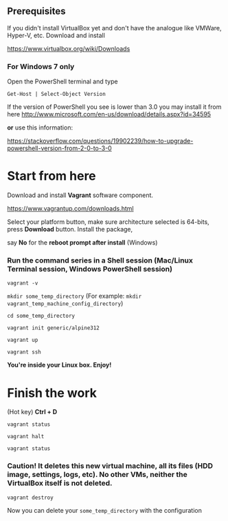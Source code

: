 ## Prerequisites

If you didn't install VirtualBox yet and don't have the analogue like VMWare, Hyper-V, etc.
Download and install

https://www.virtualbox.org/wiki/Downloads

### For Windows 7 only

Open the  PowerShell terminal and type

`Get-Host | Select-Object Version`

If the version of PowerShell you see is lower than 3.0 you may install it from here http://www.microsoft.com/en-us/download/details.aspx?id=34595

**or** use this information:

https://stackoverflow.com/questions/19902239/how-to-upgrade-powershell-version-from-2-0-to-3-0

# Start from here

Download and install **Vagrant** software component.

https://www.vagrantup.com/downloads.html

Select your platform button, make sure architecture selected is 64-bits, press **Download** button.
Install the package,

say **No** for the **reboot prompt after install** (Windows)

### Run the command series in a Shell session (Mac/Linux Terminal session, Windows PowerShell session)

`vagrant -v`

`mkdir some_temp_directory` (For example: `mkdir vagrant_temp_machine_config_directory`)

`cd some_temp_directory`

`vagrant init generic/alpine312`

`vagrant up`

`vagrant ssh`

**You're inside your Linux box. Enjoy!**

# Finish the work

(Hot key)  **Ctrl + D**

`vagrant status`

`vagrant halt`

`vagrant status`

### Caution! It deletes this new virtual machine, all its files (HDD image, settings, logs, etc). No other VMs, neither the VirtualBox itself is not deleted.

`vagrant destroy`

Now you can delete your `some_temp_directory` with the configuration
